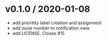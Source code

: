
v0.1.0 / 2020-01-08
===================

  * add prioritity label creation and assignment
  * add issue number to notification view
  * add LICENSE. Closes #15

